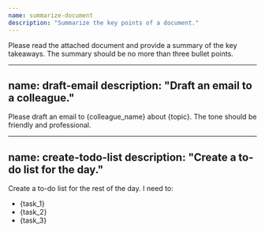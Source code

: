 ```yaml
---
name: summarize-document
description: "Summarize the key points of a document."
---
```


Please read the attached document and provide a summary of the key takeaways. The summary should be no more than three bullet points.

---
name: draft-email
description: "Draft an email to a colleague."
---

Please draft an email to {colleague_name} about {topic}. The tone should be friendly and professional.

---
name: create-todo-list
description: "Create a to-do list for the day."
---

Create a to-do list for the rest of the day. I need to:
* {task_1}
* {task_2}
* {task_3}
